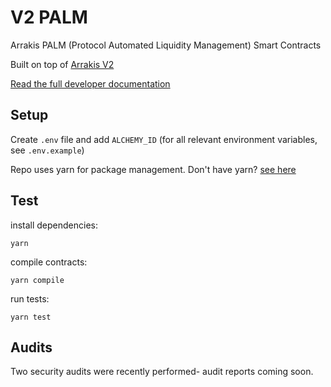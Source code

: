 # V2 PALM

Arrakis PALM (Protocol Automated Liquidity Management) Smart Contracts

Built on top of [Arrakis V2](https://github.com/ArrakisFinance/v2-core)

[Read the full developer documentation](https://docs.arrakis.fi)

## Setup

Create `.env` file and add `ALCHEMY_ID` (for all relevant environment variables, see `.env.example`)

Repo uses yarn for package management. Don't have yarn? [see here](https://classic.yarnpkg.com/lang/en/docs/install/#mac-stable)

## Test

install dependencies:

```
yarn
```

compile contracts:

```
yarn compile
```

run tests:

```
yarn test
```

## Audits

Two security audits were recently performed- audit reports coming soon.
